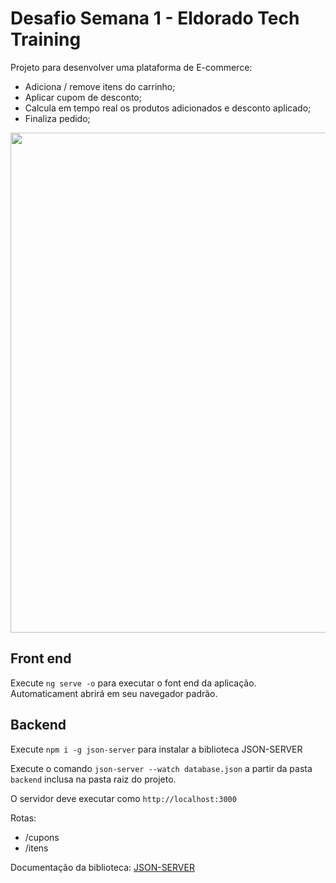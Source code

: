 # Desafio Semana 1 - Eldorado Tech Training

Projeto para desenvolver uma plataforma de E-commerce:
- Adiciona / remove itens do carrinho;
- Aplicar cupom de desconto;
- Calcula em tempo real os produtos adicionados e desconto aplicado;
- Finaliza pedido;

<img src="https://media.tenor.com/images/7e3df088fdf1753883ce518275446472/tenor.gif" height="800px">

## Front end

Execute `ng serve -o` para executar o font end da aplicação. Automaticament abrirá em seu navegador padrão.

## Backend

Execute `npm i -g json-server` para instalar a biblioteca JSON-SERVER 

Execute o comando `json-server --watch database.json` a partir da pasta `backend` inclusa na pasta raiz do projeto.

O servidor deve executar como `http://localhost:3000`

Rotas:
- /cupons
- /itens

Documentação da biblioteca:
<a href="https://www.npmjs.com/package/json-server"> JSON-SERVER </a>
